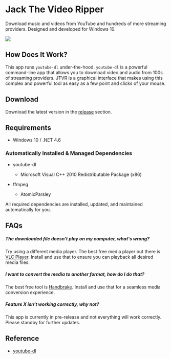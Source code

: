 # Jack The Video Ripper

Download music and videos from YouTube and hundreds of more streaming providers. Designed and developed for Windows 10.

![](https://github.com/dantheman213/JackTheVideoRipper/raw/master/docs/demo.gif)

## How Does It Work?

This app runs `youtube-dl` under-the-hood. `youtube-dl` is a powerful command-line
app that allows you to download video and audio from 100s of streaming providers. JTVR is a graphical interface that makes using this complex and powerful tool as easy as a few point and clicks of your mouse.

## Download

Download the latest version in the [release](https://github.com/dantheman213/JackTheVideoRipper/releases) section.

## Requirements

* Windows 10 / .NET 4.6

### Automatically Installed & Managed Dependencies

* youtube-dl
  - Microsoft Visual C++ 2010 Redistributable Package (x86)


* ffmpeg
  - AtomicParsley

All required dependencies are installed, updated, and maintained automatically for you.

## FAQs

##### The downloaded file doesn't play on my computer, what's wrong?

Try using a different media player. The best free media player out there is [VLC Player](https://www.videolan.org/vlc/index.html). Install and use that to ensure you can playback all desired media files.

##### I want to convert the media to another format, how do I do that?

The best free tool is [Handbrake](https://handbrake.fr/). Install and use that for a seamless media conversion experience.

##### Feature X isn't working correctly, why not?

This app is currently in pre-release and not everything will work correctly. Please standby for further updates.

## Reference

* [youtube-dl](https://github.com/ytdl-org/youtube-dl)
